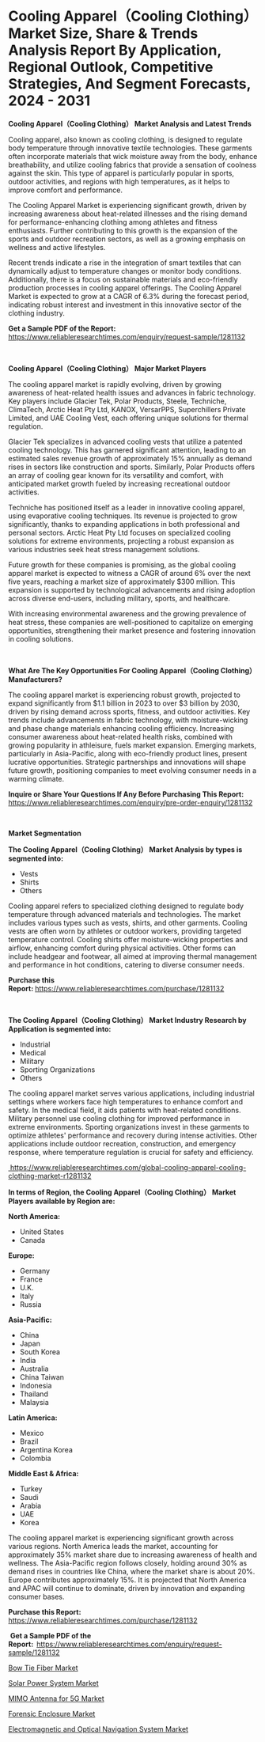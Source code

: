 <p><h1>Cooling Apparel（Cooling Clothing） Market Size, Share & Trends Analysis Report By Application, Regional Outlook, Competitive Strategies, And Segment Forecasts, 2024 - 2031</h1></p><p><strong>Cooling Apparel（Cooling Clothing） Market Analysis and Latest Trends</strong></p>
<p><p>Cooling apparel, also known as cooling clothing, is designed to regulate body temperature through innovative textile technologies. These garments often incorporate materials that wick moisture away from the body, enhance breathability, and utilize cooling fabrics that provide a sensation of coolness against the skin. This type of apparel is particularly popular in sports, outdoor activities, and regions with high temperatures, as it helps to improve comfort and performance.</p><p>The Cooling Apparel Market is experiencing significant growth, driven by increasing awareness about heat-related illnesses and the rising demand for performance-enhancing clothing among athletes and fitness enthusiasts. Further contributing to this growth is the expansion of the sports and outdoor recreation sectors, as well as a growing emphasis on wellness and active lifestyles.</p><p>Recent trends indicate a rise in the integration of smart textiles that can dynamically adjust to temperature changes or monitor body conditions. Additionally, there is a focus on sustainable materials and eco-friendly production processes in cooling apparel offerings. The Cooling Apparel Market is expected to grow at a CAGR of 6.3% during the forecast period, indicating robust interest and investment in this innovative sector of the clothing industry.</p></p>
<p><strong>Get a Sample PDF of the Report:&nbsp;</strong> <a href="https://www.reliableresearchtimes.com/enquiry/request-sample/1281132?utm_campaign=1630&utm_medium=2&utm_source=Github&utm_content=ia&utm_term=18102024&utm_id=cooling-apparelcooling-clothing">https://www.reliableresearchtimes.com/enquiry/request-sample/1281132</a></p>
<p>&nbsp;</p>
<p><strong>Cooling Apparel（Cooling Clothing） Major Market Players</strong></p>
<p><p>The cooling apparel market is rapidly evolving, driven by growing awareness of heat-related health issues and advances in fabric technology. Key players include Glacier Tek, Polar Products, Steele, Techniche, ClimaTech, Arctic Heat Pty Ltd, KANOX, VersarPPS, Superchillers Private Limited, and UAE Cooling Vest, each offering unique solutions for thermal regulation.</p><p>Glacier Tek specializes in advanced cooling vests that utilize a patented cooling technology. This has garnered significant attention, leading to an estimated sales revenue growth of approximately 15% annually as demand rises in sectors like construction and sports. Similarly, Polar Products offers an array of cooling gear known for its versatility and comfort, with anticipated market growth fueled by increasing recreational outdoor activities.</p><p>Techniche has positioned itself as a leader in innovative cooling apparel, using evaporative cooling techniques. Its revenue is projected to grow significantly, thanks to expanding applications in both professional and personal sectors. Arctic Heat Pty Ltd focuses on specialized cooling solutions for extreme environments, projecting a robust expansion as various industries seek heat stress management solutions.</p><p>Future growth for these companies is promising, as the global cooling apparel market is expected to witness a CAGR of around 6% over the next five years, reaching a market size of approximately $300 million. This expansion is supported by technological advancements and rising adoption across diverse end-users, including military, sports, and healthcare.</p><p>With increasing environmental awareness and the growing prevalence of heat stress, these companies are well-positioned to capitalize on emerging opportunities, strengthening their market presence and fostering innovation in cooling solutions.</p></p>
<p>&nbsp;</p>
<p><strong>What Are The Key Opportunities For Cooling Apparel（Cooling Clothing） Manufacturers?</strong></p>
<p><p>The cooling apparel market is experiencing robust growth, projected to expand significantly from $1.1 billion in 2023 to over $3 billion by 2030, driven by rising demand across sports, fitness, and outdoor activities. Key trends include advancements in fabric technology, with moisture-wicking and phase change materials enhancing cooling efficiency. Increasing consumer awareness about heat-related health risks, combined with growing popularity in athleisure, fuels market expansion. Emerging markets, particularly in Asia-Pacific, along with eco-friendly product lines, present lucrative opportunities. Strategic partnerships and innovations will shape future growth, positioning companies to meet evolving consumer needs in a warming climate.</p></p>
<p><strong>Inquire or Share Your Questions If Any Before Purchasing This Report:</strong> <a href="https://www.reliableresearchtimes.com/enquiry/pre-order-enquiry/1281132?utm_campaign=1630&utm_medium=2&utm_source=Github&utm_content=ia&utm_term=18102024&utm_id=cooling-apparelcooling-clothing">https://www.reliableresearchtimes.com/enquiry/pre-order-enquiry/1281132</a></p>
<p>&nbsp;</p>
<p><strong>Market Segmentation</strong></p>
<p><strong>The Cooling Apparel（Cooling Clothing） Market Analysis by types is segmented into:</strong></p>
<p><ul><li>Vests</li><li>Shirts</li><li>Others</li></ul></p>
<p><p>Cooling apparel refers to specialized clothing designed to regulate body temperature through advanced materials and technologies. The market includes various types such as vests, shirts, and other garments. Cooling vests are often worn by athletes or outdoor workers, providing targeted temperature control. Cooling shirts offer moisture-wicking properties and airflow, enhancing comfort during physical activities. Other forms can include headgear and footwear, all aimed at improving thermal management and performance in hot conditions, catering to diverse consumer needs.</p></p>
<p><strong>Purchase this Report:&nbsp;</strong><a href="https://www.reliableresearchtimes.com/purchase/1281132?utm_campaign=1630&utm_medium=2&utm_source=Github&utm_content=ia&utm_term=18102024&utm_id=cooling-apparelcooling-clothing">https://www.reliableresearchtimes.com/purchase/1281132</a></p>
<p>&nbsp;</p>
<p><strong>The Cooling Apparel（Cooling Clothing） Market Industry Research by Application is segmented into:</strong></p>
<p><ul><li>Industrial</li><li>Medical</li><li>Military</li><li>Sporting Organizations</li><li>Others</li></ul></p>
<p><p>The cooling apparel market serves various applications, including industrial settings where workers face high temperatures to enhance comfort and safety. In the medical field, it aids patients with heat-related conditions. Military personnel use cooling clothing for improved performance in extreme environments. Sporting organizations invest in these garments to optimize athletes' performance and recovery during intense activities. Other applications include outdoor recreation, construction, and emergency response, where temperature regulation is crucial for safety and efficiency.</p></p>
<p><a href="https://www.reliableresearchtimes.com/global-cooling-apparel-cooling-clothing-market-r1281132?utm_campaign=1630&utm_medium=2&utm_source=Github&utm_content=ia&utm_term=18102024&utm_id=cooling-apparelcooling-clothing">&nbsp;https://www.reliableresearchtimes.com/global-cooling-apparel-cooling-clothing-market-r1281132</a></p>
<p><strong>In terms of Region, the Cooling Apparel（Cooling Clothing） Market Players available by Region are:</strong></p>
<p>
    <p> <strong> North America: </strong>
        <ul>
            <li>United States</li>
            <li>Canada</li>
        </ul>
        </p> 
    <p> <strong> Europe: </strong>
        <ul>
            <li>Germany</li>
            <li>France</li>
            <li>U.K.</li>
            <li>Italy</li>
            <li>Russia</li>
        </ul>
        </p> 
    <p> <strong> Asia-Pacific: </strong>
        <ul>
            <li>China</li>
            <li>Japan</li>
            <li>South Korea</li>
            <li>India</li>
            <li>Australia</li>
            <li>China Taiwan</li>
            <li>Indonesia</li>
            <li>Thailand</li>
            <li>Malaysia</li>
        </ul>
        </p> 
    <p> <strong> Latin America: </strong>
        <ul>
            <li>Mexico</li>
            <li>Brazil</li>
            <li>Argentina Korea</li>
            <li>Colombia</li>
        </ul>
        </p> 
    <p> <strong> Middle East & Africa: </strong>
        <ul>
            <li>Turkey</li>
            <li>Saudi</li>
            <li>Arabia</li>
            <li>UAE</li>
            <li>Korea</li>
        </ul>
    </p>
    </p>
<p><p>The cooling apparel market is experiencing significant growth across various regions. North America leads the market, accounting for approximately 35% market share due to increasing awareness of health and wellness. The Asia-Pacific region follows closely, holding around 30% as demand rises in countries like China, where the market share is about 20%. Europe contributes approximately 15%. It is projected that North America and APAC will continue to dominate, driven by innovation and expanding consumer bases.</p></p>
<p><strong>Purchase this Report: </strong><a href="https://www.reliableresearchtimes.com/purchase/1281132?utm_campaign=1630&utm_medium=2&utm_source=Github&utm_content=ia&utm_term=18102024&utm_id=cooling-apparelcooling-clothing">https://www.reliableresearchtimes.com/purchase/1281132</a></p>
<p>&nbsp;<strong>Get a Sample PDF of the Report:&nbsp;&nbsp;</strong><a href="https://www.reliableresearchtimes.com/enquiry/request-sample/1281132?utm_campaign=1630&utm_medium=2&utm_source=Github&utm_content=ia&utm_term=18102024&utm_id=cooling-apparelcooling-clothing">https://www.reliableresearchtimes.com/enquiry/request-sample/1281132</a></p>
<p><strong></strong></p>
<p><p><a href="https://www.linkedin.com/pulse/global-bow-tie-fiber-market-exploring-share-trends-future-h7tyf?utm_campaign=1630&utm_medium=2&utm_source=Github&utm_content=ia&utm_term=18102024&utm_id=cooling-apparelcooling-clothing">Bow Tie Fiber Market</a></p><p><a href="https://www.linkedin.com/pulse/solar-power-system-industry-sector-new-technologies-market-qfvse?utm_campaign=1630&utm_medium=2&utm_source=Github&utm_content=ia&utm_term=18102024&utm_id=cooling-apparelcooling-clothing">Solar Power System Market</a></p><p><a href="https://www.linkedin.com/pulse/mimo-antenna-5g-market-report-product-type-end-use-application-zex3f?utm_campaign=1630&utm_medium=2&utm_source=Github&utm_content=ia&utm_term=18102024&utm_id=cooling-apparelcooling-clothing">MIMO Antenna for 5G Market</a></p><p><a href="https://www.linkedin.com/pulse/global-forensic-enclosure-market-opportunities-forecast-rmpjc?utm_campaign=1630&utm_medium=2&utm_source=Github&utm_content=ia&utm_term=18102024&utm_id=cooling-apparelcooling-clothing">Forensic Enclosure Market</a></p><p><a href="https://github.com/tamvrosiya/Market-Research-Report-List-6/blob/main/electromagnetic-and-optical-navigation-system-market.md?utm_campaign=1630&utm_medium=2&utm_source=Github&utm_content=ia&utm_term=18102024&utm_id=cooling-apparelcooling-clothing">Electromagnetic and Optical Navigation System Market</a></p></p>